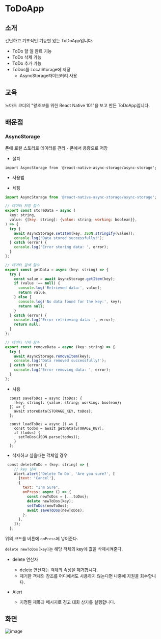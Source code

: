 # ToDoApp

## 소개

간단하고 기초적인 기능만 있는 ToDoApp입니다.

- ToDo 할 일 완료 기능
- ToDo 삭제 기능
- ToDo 추가 기능
- ToDos를 LocalStorage에 저장
   - AsyncStorage라이브러리 사용

## 교육

노마드 코더의 "왕초보를 위한 React Native 101"을 보고 만든 ToDoApp입니다.

## 배운점

### AsyncStorage

폰에 로컬 스토리로 데이터를 관리 - 폰에서 용량으로 저장

- 설치

```shell
import AsyncStorage from '@react-native-async-storage/async-storage';
```

- 사용법

- 세팅
```jsx
import AsyncStorage from '@react-native-async-storage/async-storage';

// 데이터 저장 함수
export const storeData = async (
  key: string,
  value: {[key: string]: {value: string; working: boolean}},
) => {
  try {
    await AsyncStorage.setItem(key, JSON.stringify(value));
    console.log('Data stored successfully!');
  } catch (error) {
    console.log('Error storing data: ', error);
  }
};

// 데이터 검색 함수
export const getData = async (key: string) => {
  try {
    const value = await AsyncStorage.getItem(key);
    if (value !== null) {
      console.log('Retrieved data:', value);
      return value;
    } else {
      console.log('No data found for the key:', key);
      return null;
    }
  } catch (error) {
    console.log('Error retrieving data: ', error);
    return null;
  }
};

// 데이터 삭제 함수
export const removeData = async (key: string) => {
  try {
    await AsyncStorage.removeItem(key);
    console.log('Data removed successfully!');
  } catch (error) {
    console.log('Error removing data: ', error);
  }
};
```

- 사용
```tsx
  const saveToDos = async (toDos: {
    [key: string]: {value: string; working: boolean};
  }) => {
    await storeData(STORAGE_KEY, toDos);
  };

  const loadToDos = async () => {
    const todos = await getData(STORAGE_KEY);
    if (todos) {
      setToDos(JSON.parse(todos));
    }
  };
```

- 삭제하고 싶을때는 객체일 경우

```jsx
 const deleteToDo = (key: string) => {
    // key 날짜
    Alert.alert('Delete To Do', 'Are you sure?', [
      {text: 'Cancel'},
      {
        text: "I'm Sure",
        onPress: async () => {
          const newToDos = {...toDos};
          delete newToDos[key];
          setToDos(newToDos);
          await saveToDos(newToDos);
        },
      },
    ]);
  };
```

위의 코드를 버튼에 `onPress`에 넣어준다.

`delete newToDos[key]`는 해당 객체의 key에 값을 삭제시켜준다.

- delete 연산자  
	- delete 연산자는 객체의 속성을 제거합니다.
	- 제거한 객체의 참조를 어디에서도 사용하지 않는다면 나중에 자원을 회수합니다.

- Alert  
	- 지정된 제목과 메시지로 경고 대화 상자를 실행합니다.

## 화면

![image](https://github.com/springhana/RN_todoApp/assets/97121074/96873ee2-c43a-4c26-b2eb-1da1ef7fed82)

